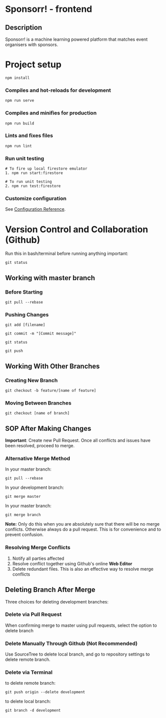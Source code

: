 # **Sponsorr! - frontend**

## Description
Sponsorr! is a machine learning powered platform that matches event organisers with sponsors.

# Project setup
```
npm install
```

### Compiles and hot-reloads for development
```
npm run serve
```

### Compiles and minifies for production
```
npm run build
```

### Lints and fixes files
```
npm run lint
```

### Run unit testing
```
# To fire up local firestore emulator
1. npm run start:firestore

# To run unit testing
2. npm run test:firestore
```

### Customize configuration

See [Configuration Reference](https://cli.vuejs.org/config/).

# Version Control and Collaboration (Github)

Run this in bash/terminal before running anything important:
```
git status
```

## Working with master branch

### Before Starting
```
git pull --rebase
```

### Pushing Changes
```
git add [filename]
```

```
git commit -m "[Commit message]"
```

```
git status
```

```
git push
```

## Working With Other Branches

### Creating New Branch
```
git checkout -b feature/[name of feature]
```

### Moving Between Branches
```
git checkout [name of branch]
```

## SOP After Making Changes
**Important**: Create new Pull Request. Once all conflicts and issues have been resolved, proceed to merge.

### Alternative Merge Method
In your master branch:
```
git pull --rebase
```

In your development branch:
```
git merge master
```

In your master branch:
```
git merge branch
```

**Note:** Only do this when you are absolutely sure that there will be no merge conflicts. Otherwise always do a pull request. This is for convenience and to prevent confusion. 

### Resolving Merge Conflicts

1. Notify all parties affected
2. Resolve conflict together using Github's online **Web Editor**
3. Delete redundant files. This is also an effective way to resolve merge conflicts

## Deleting Branch After Merge
Three choices for deleting development branches:

### Delete via Pull Request
When confirming merge to master using pull requests, select the option to delete branch

### Delete Manually Through Github (Not Recommended)
Use SourceTree to delete local branch, and go to repository settings to delete remote branch.

### Delete via Terminal
to delete remote branch:
```
git push origin --delete development
```

to delete local branch:
```
git branch -d development
```
